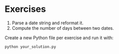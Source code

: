 # Exercises

1. Parse a date string and reformat it.
2. Compute the number of days between two dates.

Create a new Python file per exercise and run it with:
```bash
python your_solution.py
```
